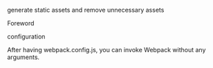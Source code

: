 generate static assets and remove unnecessary assets

Foreword

configuration

After having webpack.config.js, you can invoke Webpack without any arguments.